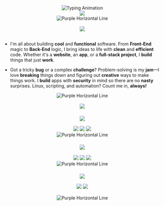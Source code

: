 <div align="center">
    <img src="https://readme-typing-svg.herokuapp.com?font=Fira+Code&weight=700&size=32&duration=2000&pause=1000&color=00FFFF&center=true&vCenter=true&width=600&lines=Heya,+I'm+Sarkhail!;CS+Grad;" alt="Typing Animation">
</div>

<div align="center">
    <img src="https://img.shields.io/badge/Welcome%20to%20my%20Digital%20Playground-6610F2?style=for-the-badge&logo=codeforces&logoColor=white&labelColor=6F42C1&color=6F42C1">
</div>

<div align="center">
    <img src="https://dummyimage.com/1200x4/4169E1/4169E1" alt="Purple Horizontal Line">
</div>

<br>

<div align="center">
    <img src="https://img.shields.io/badge/About me-6F42C1?style=for-the-badge&labelColor=6610F2&color=6F42C1">
</div>
<br>


- <p>I'm all about building <strong>cool</strong> and <strong>functional</strong> software. From <strong>Front-End</strong> magic to <strong>Back-End</strong> logic, I bring ideas to life with <strong>clean</strong> and <strong>efficient</strong> code. Whether it's a <strong>website</strong>, an <strong>app</strong>, or a <strong>full-stack project</strong>, I <strong>build</strong> things that just <strong>work</strong>.</p>
- <p>Got a tricky <strong>bug</strong> or a complex <strong>challenge</strong>? Problem-solving is my <strong>jam</strong>—I love <strong>breaking</strong> things down and figuring out <strong>creative</strong> ways to make things work. I <strong>build</strong> apps with <strong>security</strong> in mind so there are no <strong>nasty</strong> surprises. Linux, scripting, and automation? Count me in, <strong>always!</strong></p>

<div align="center">
    <img src="https://dummyimage.com/1200x4/4169E1/4169E1" alt="Purple Horizontal Line">
</div>

<br>

<div align="center">
    <img src="https://img.shields.io/badge/Tech%20Stack-6F42C1?style=for-the-badge&labelColor=6610F2&color=6F42C1">
</div>


<div align="center">

### <img src="https://img.shields.io/badge/Languages-141414?style=for-the-badge&labelColor=141414&color=2c3e50&logoColor=white">
<img src="https://img.shields.io/badge/-Java-141414?style=flat-square&logo=coffeescript&logoColor=white">
<img src="https://img.shields.io/badge/-Python-141414?style=flat-square&logo=python&logoColor=white">
<img src="https://img.shields.io/badge/-TypeScript-141414?style=flat-square&logo=typescript&logoColor=white">

<div align="center">
    <img src="https://dummyimage.com/530x4/FFFFFF/FFFFFF" alt="Purple Horizontal Line">
</div>

### <img src="https://img.shields.io/badge/Libraries & Frameworks-141414?style=for-the-badge&labelColor=141414&color=2c3e50&logoColor=white">

<img src="https://img.shields.io/badge/-Express.js-141414?style=flat-square&logo=express&logoColor=white">
<img src="https://img.shields.io/badge/-React-141414?style=flat-square&logo=react&logoColor=white">
<img src="https://img.shields.io/badge/-Next.js-141414?style=flat-square&logo=nextdotjs&logoColor=white">
<div align="center">
    <img src="https://dummyimage.com/530x4/FFFFFF/FFFFFF" alt="Purple Horizontal Line">
</div>

### <img src="https://img.shields.io/badge/Tools-141414?style=for-the-badge&labelColor=141414&color=2c3e50&logoColor=white">

<img src="https://img.shields.io/badge/-Git-141414?style=flat-square&logo=git&logoColor=white">
<img src="https://img.shields.io/badge/-Docker-141414?style=flat-square&logo=docker&logoColor=white">

</div>

<br>

<div align="center">
    <img src="https://dummyimage.com/1200x4/4169E1/4169E1" alt="Purple Horizontal Line">
</div>

<br>

</p>

